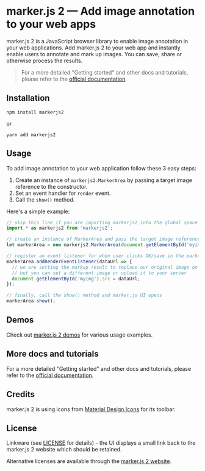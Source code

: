 # marker.js 2 &mdash; Add image annotation to your web apps

marker.js 2 is a JavaScript browser library to enable image annotation in your web applications. Add marker.js 2 to your web app and instantly enable users to annotate and mark up images. You can save, share or otherwise process the results.

> For a more detailed "Getting started" and other docs and tutorials, please refer to the [official documentation](https://markerjs.com/docs).

## Installation

```
npm install markerjs2
```

or 

```
yarn add markerjs2
```

## Usage

To add image annotation to your web application follow these 3 easy steps:

1. Create an instance of `markerjs2.MarkerArea` by passing a target image reference to the constructor.
2. Set an event handler for `render` event.
3. Call the `show()` method.

Here's a simple example:

```js
// skip this line if you are importing markerjs2 into the global space via the script tag
import * as markerjs2 from 'markerjs2';

// create an instance of MarkerArea and pass the target image reference as a parameter
let markerArea = new markerjs2.MarkerArea(document.getElementById('myimg'));

// register an event listener for when user clicks OK/save in the marker.js UI
markerArea.addRenderEventListener(dataUrl => {
  // we are setting the markup result to replace our original image on the page
  // but you can set a different image or upload it to your server
  document.getElementById('myimg').src = dataUrl;
});

// finally, call the show() method and marker.js UI opens
markerArea.show();
```

## Demos
Check out [marker.js 2 demos](https://markerjs.com/demos) for various usage examples.

## More docs and tutorials
For a more detailed "Getting started" and other docs and tutorials, please refer to 
the [official documentation](https://markerjs.com/docs).

## Credits

marker.js 2 is using icons from [Material Design Icons](https://materialdesignicons.com/) for its toolbar.

## License
Linkware (see [LICENSE](https://github.com/ailon/markerjs2/blob/master/LICENSE) for details) - the UI displays a small link back to the marker.js 2 website which should be retained.

Alternative licenses are available through the [marker.js 2 website](https://markerjs.com).
